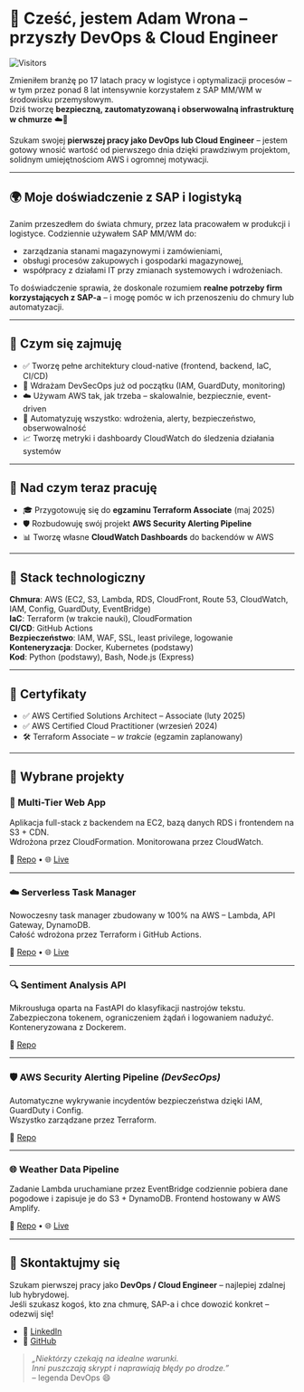 # 👋 Cześć, jestem Adam Wrona – przyszły DevOps & Cloud Engineer
![Visitors](https://visitor-badge.laobi.icu/badge?page_id=cloudcr0w.cloudcr0w)

Zmieniłem branżę po 17 latach pracy w logistyce i optymalizacji procesów – w tym przez ponad 8 lat intensywnie korzystałem z SAP MM/WM w środowisku przemysłowym.  
Dziś tworzę **bezpieczną, zautomatyzowaną i obserwowalną infrastrukturę w chmurze** ☁️🚀

Szukam swojej **pierwszej pracy jako DevOps lub Cloud Engineer** – jestem gotowy wnosić wartość od pierwszego dnia dzięki prawdziwym projektom, solidnym umiejętnościom AWS i ogromnej motywacji.

---

## 🌍 Moje doświadczenie z SAP i logistyką

Zanim przeszedłem do świata chmury, przez lata pracowałem w produkcji i logistyce. Codziennie używałem SAP MM/WM do:

- zarządzania stanami magazynowymi i zamówieniami,
- obsługi procesów zakupowych i gospodarki magazynowej,
- współpracy z działami IT przy zmianach systemowych i wdrożeniach.

To doświadczenie sprawia, że doskonale rozumiem **realne potrzeby firm korzystających z SAP-a** – i mogę pomóc w ich przenoszeniu do chmury lub automatyzacji.

---

## 🧭 Czym się zajmuję

- ✅ Tworzę pełne architektury cloud-native (frontend, backend, IaC, CI/CD)
- 🔐 Wdrażam DevSecOps już od początku (IAM, GuardDuty, monitoring)
- ☁️ Używam AWS tak, jak trzeba – skalowalnie, bezpiecznie, event-driven
- 🔧 Automatyzuję wszystko: wdrożenia, alerty, bezpieczeństwo, obserwowalność
- 📈 Tworzę metryki i dashboardy CloudWatch do śledzenia działania systemów

---

## 🧪 Nad czym teraz pracuję

- 🎓 Przygotowuję się do **egzaminu Terraform Associate** (maj 2025)
- 🛡️ Rozbudowuję swój projekt **AWS Security Alerting Pipeline**
- 📊 Tworzę własne **CloudWatch Dashboards** do backendów w AWS

---

## 🧰 Stack technologiczny

**Chmura**: AWS (EC2, S3, Lambda, RDS, CloudFront, Route 53, CloudWatch, IAM, Config, GuardDuty, EventBridge)  
**IaC**: Terraform (w trakcie nauki), CloudFormation  
**CI/CD**: GitHub Actions  
**Bezpieczeństwo**: IAM, WAF, SSL, least privilege, logowanie  
**Konteneryzacja**: Docker, Kubernetes (podstawy)  
**Kod**: Python (podstawy), Bash, Node.js (Express)

---

## 📜 Certyfikaty

- ✅ AWS Certified Solutions Architect – Associate (luty 2025)  
- ✅ AWS Certified Cloud Practitioner (wrzesień 2024)  
- 🛠️ Terraform Associate – *w trakcie* (egzamin zaplanowany)

---

## 💼 Wybrane projekty

### 🧱 Multi-Tier Web App  
Aplikacja full-stack z backendem na EC2, bazą danych RDS i frontendem na S3 + CDN.  
Wdrożona przez CloudFormation. Monitorowana przez CloudWatch.

🔗 [Repo](https://github.com/cloudcr0w/multi-tier-webapp) • 🌐 [Live](https://crow-project.click)

---

### ☁️ Serverless Task Manager  
Nowoczesny task manager zbudowany w 100% na AWS – Lambda, API Gateway, DynamoDB.  
Całość wdrożona przez Terraform i GitHub Actions.

🔗 [Repo](https://github.com/cloudcr0w/serverless-project) • 🌐 [Live](https://adamwrona-serverless-frontend.s3.amazonaws.com/index.html)

---

### 🔍 Sentiment Analysis API  
Mikrousługa oparta na FastAPI do klasyfikacji nastrojów tekstu.  
Zabezpieczona tokenem, ograniczeniem żądań i logowaniem nadużyć. Konteneryzowana z Dockerem.

🔗 [Repo](https://github.com/cloudcr0w/sentiment-analyzer-devops)

---

### 🛡️ AWS Security Alerting Pipeline *(DevSecOps)*  
Automatyczne wykrywanie incydentów bezpieczeństwa dzięki IAM, GuardDuty i Config.  
Wszystko zarządzane przez Terraform.

🔗 [Repo](https://github.com/cloudcr0w/security-alerting-pipeline)

---

### 🌐 Weather Data Pipeline  
Zadanie Lambda uruchamiane przez EventBridge codziennie pobiera dane pogodowe i zapisuje je do S3 + DynamoDB. Frontend hostowany w AWS Amplify.

🔗 [Repo](https://github.com/cloudcr0w/weather-project) • 🌐 [Live](https://main.d24ky3ld7v2sml.amplifyapp.com)

---

## 🤝 Skontaktujmy się

Szukam pierwszej pracy jako **DevOps / Cloud Engineer** – najlepiej zdalnej lub hybrydowej.  
Jeśli szukasz kogoś, kto zna chmurę, SAP-a i chce dowozić konkret – odezwij się!

- 📌 [LinkedIn](https://linkedin.com/in/adam-wrona-111ba728b/)  
- 📌 [GitHub](https://github.com/cloudcr0w)

> *„Niektórzy czekają na idealne warunki.  
> Inni puszczają skrypt i naprawiają błędy po drodze.”*  
> – legenda DevOps 😄
